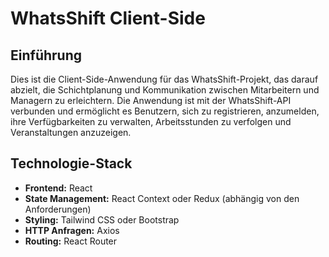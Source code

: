 # WhatsShift Client-Side

## Einführung

Dies ist die Client-Side-Anwendung für das WhatsShift-Projekt, das darauf abzielt, die Schichtplanung und Kommunikation zwischen Mitarbeitern und Managern zu erleichtern. Die Anwendung ist mit der WhatsShift-API verbunden und ermöglicht es Benutzern, sich zu registrieren, anzumelden, ihre Verfügbarkeiten zu verwalten, Arbeitsstunden zu verfolgen und Veranstaltungen anzuzeigen.

## Technologie-Stack

- **Frontend:** React
- **State Management:** React Context oder Redux (abhängig von den Anforderungen)
- **Styling:** Tailwind CSS oder Bootstrap
- **HTTP Anfragen:** Axios
- **Routing:** React Router


